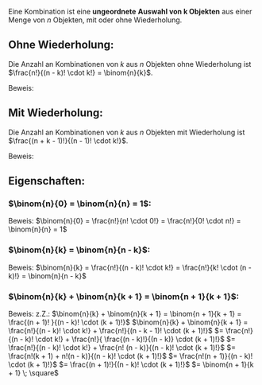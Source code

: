 Eine Kombination ist eine **ungeordnete** **Auswahl von k Objekten** aus einer Menge von $n$ Objekten, mit oder ohne Wiederholung. 

## Ohne Wiederholung:
Die Anzahl an Kombinationen von $k$ aus $n$ Objekten ohne Wiederholung ist 
$\frac{n!}{(n - k)! \cdot k!} = \binom{n}{k}$. 

Beweis:
	
## Mit Wiederholung:
Die Anzahl an Kombinationen von $k$ aus $n$ Objekten mit Wiederholung ist
$\frac{(n + k - 1)!}{(n - 1)! \cdot k!}$.

Beweis:
	

## Eigenschaften:

### $\binom{n}{0} = \binom{n}{n} = 1$:
Beweis:
$\binom{n}{0} = \frac{n!}{n! \cdot 0!} = \frac{n!}{0! \cdot n!} = \binom{n}{n} = 1$
### $\binom{n}{k} = \binom{n}{n - k}$:
Beweis:
$\binom{n}{k} = \frac{n!}{(n - k)! \cdot k!} = \frac{n!}{k! \cdot (n - k)!} = \binom{n}{n - k}$
### $\binom{n}{k} + \binom{n}{k + 1} = \binom{n + 1}{k + 1}$:
Beweis:
z.Z.: $\binom{n}{k} + \binom{n}{k + 1} = \binom{n + 1}{k + 1} = \frac{(n + 1)! }{(n - k)! \cdot (k + 1)!}$
$\binom{n}{k} + \binom{n}{k + 1} = \frac{n!}{(n - k)! \cdot k!} + \frac{n!}{(n - k - 1)! \cdot (k + 1)!}$
$= \frac{n!}{(n - k)! \cdot k!} + \frac{n!}{ \frac{(n - k)!}{(n - k)} \cdot (k + 1)!}$
$= \frac{n!}{(n - k)! \cdot k!} + \frac{n! (n - k)}{(n - k)! \cdot (k + 1)!}$
$= \frac{n!(k + 1) + n!(n - k)}{(n - k)! \cdot (k + 1)!}$
$= \frac{n!(n + 1)}{(n - k)! \cdot (k + 1)!}$
$= \frac{(n + 1)!}{(n - k)! \cdot (k + 1)!}$
$= \binom{n + 1}{k + 1} \; \square$
